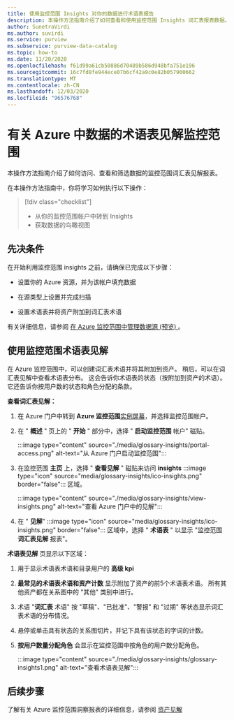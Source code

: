 ```yaml
---
title: 使用监控范围 Insights 对你的数据进行术语表报告
description: 本操作方法指南介绍了如何查看和使用监控范围 Insights 词汇表报表数据。
author: SunetraVirdi
ms.author: suvirdi
ms.service: purview
ms.subservice: purview-data-catalog
ms.topic: how-to
ms.date: 11/20/2020
ms.openlocfilehash: f61d99a61cb50886d70489b586d948bfa751e196
ms.sourcegitcommit: 16c7fd8fe944ece07b6cf42a9c0e82b057900662
ms.translationtype: MT
ms.contentlocale: zh-CN
ms.lasthandoff: 12/03/2020
ms.locfileid: "96576768"
---
```

# <a name="glossary-insights-on-your-data-in-azure-purview"></a>有关 Azure 中数据的术语表见解监控范围

本操作方法指南介绍了如何访问、查看和筛选数据的监控范围词汇表见解报表。

在本操作方法指南中，你将学习如何执行以下操作：

> [!div class="checklist"]
> - 从你的监控范围帐户中转到 Insights
> - 获取数据的鸟瞰视图

## <a name="prerequisites"></a>先决条件

在开始利用监控范围 insights 之前，请确保已完成以下步骤：

- 设置你的 Azure 资源，并为该帐户填充数据

- 在源类型上设置并完成扫描

- 设置术语表并将资产附加到词汇表术语

有关详细信息，请参阅 [在 Azure 监控范围中管理数据源 (预览) ](manage-data-sources.md)。

## <a name="use-purview-glossary-insights"></a>使用监控范围术语表见解

在 Azure 监控范围中，可以创建词汇表术语并将其附加到资产。 稍后，可以在词汇表见解中查看术语表分布。 这会告诉你术语表的状态（按附加到资产的术语）。 它还告诉你按用户数的状态和角色分配的条款。

**查看词汇表见解：**

1. 在 Azure 门户中转到 **Azure 监控范围**[实例屏幕](https://aka.ms/purviewportal)，并选择监控范围帐户。

1. 在 " **概述** " 页上的 " **开始** " 部分中，选择 " **启动监控范围** 帐户" 磁贴。

   :::image type="content" source="./media/glossary-insights/portal-access.png" alt-text="从 Azure 门户启动监控范围":::

1. 在监控范围 **主页** 上，选择 " **查看见解** " 磁贴来访问 **insights** :::image type="icon" source="media/glossary-insights/ico-insights.png" border="false"::: 区域。

   :::image type="content" source="./media/glossary-insights/view-insights.png" alt-text="查看 Azure 门户中的见解":::

1. 在 " **见解**" :::image type="icon" source="media/glossary-insights/ico-insights.png" border="false"::: 区域中，选择 " **术语表** " 以显示 "监控范围 **词汇表见解** 报表"。

**术语表见解** 页显示以下区域：
1. 用于显示术语表术语和目录用户的 **高级 kpi**

2. **最常见的术语表术语和资产计数** 显示附加了资产的前5个术语表术语。 所有其他资产都在关系图中的 "其他" 类别中进行。

3. 术语 "**词汇表** 术语" 按 "草稿"、"已批准"、"警报" 和 "过期" 等状态显示词汇表术语的分布情况。 

1. 悬停或单击具有状态的关系图切片，并记下具有该状态的字词的计数。

1. **按用户数量分配角色** 会显示在监控范围中按角色的用户数分配角色。

   :::image type="content" source="./media/glossary-insights/glossary-insights1.png" alt-text="查看术语表见解":::

## <a name="next-steps"></a>后续步骤

了解有关 Azure 监控范围洞察报表的详细信息，请参阅 [资产见解](./asset-insights.md)